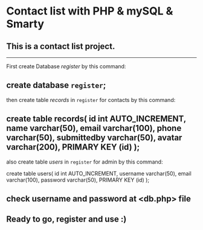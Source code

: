 # Contact list with PHP & mySQL & Smarty

## This is a contact list project.
--------------------------------------------------

First create Database *register* by this command:

create database `register`;
--------------------------------------------------

then create table *records* in `register` for contacts by this command:

create table records(
    id int AUTO_INCREMENT,
    name varchar(50),
    email varchar(100),
    phone varchar(50),
    submittedby varchar(50),
    avatar varchar(200),
    PRIMARY KEY (id)
);
--------------------------------------------------

also create table *users* in `register` for admin by this command:

create table users(
    id int AUTO_INCREMENT,
    username varchar(50),
    email varchar(100),
    password varchar(50),
    PRIMARY KEY (id)
);

## check username and password at <db.php> file

## Ready to go, register and use :)